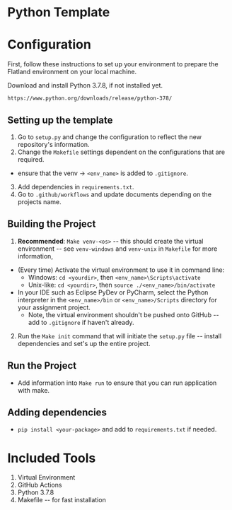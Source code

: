 # Python Template

# Configuration
First, follow these instructions to set up your environment to prepare the Flatland environment on your local machine.

Download and install Python 3.7.8, if not installed yet.
```
https://www.python.org/downloads/release/python-378/
```

## Setting up the template
1. Go to `setup.py` and change the configuration to reflect the new repository's information.
2. Change the `Makefile` settings dependent on the configurations that are required.
  - ensure that the venv -> `<env_name>` is added to `.gitignore`.
3. Add dependencies in `requirements.txt`.
4. Go to `.github/workflows` and update documents depending on the projects name.

## Building the Project
1. **Recommended**: `Make venv-<os>` -- this should create the virtual environment -- see `venv-windows` and `venv-unix` in `Makefile` for more information,
  - (Every time) Activate the virtual environment to use it in command line:
    - Windows: `cd <yourdir>`, then `<env_name>\Scripts\activate`
    - Unix-like: `cd <yourdir>`, then `source ./<env_name>/bin/activate`
  - In your IDE such as Eclipse PyDev or PyCharm, select the Python interpreter in the
    `<env_name>/bin` or `<env_name>/Scripts` directory for your assignment project.
    - Note, the virtual environment shouldn't be pushed onto GitHub -- add to `.gitignore` if haven't already.
2. Run the `Make init` command that will initiate the `setup.py` file -- install dependencies and set's up the entire project.

## Run the Project
- Add information into `Make run` to ensure that you can run application with make.

## Adding dependencies
- `pip install <your-package>` and add to `requirements.txt` if needed.



# Included Tools
1. Virtual Environment
2. GitHub Actions
3. Python 3.7.8
4. Makefile -- for fast installation
